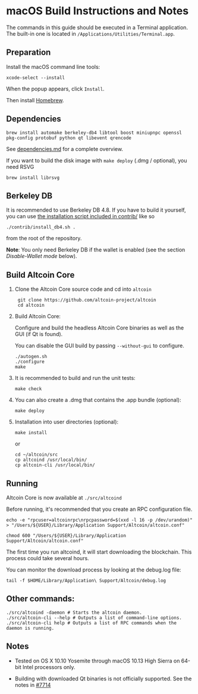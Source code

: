 macOS Build Instructions and Notes
====================================
The commands in this guide should be executed in a Terminal application.
The built-in one is located in `/Applications/Utilities/Terminal.app`.

Preparation
-----------
Install the macOS command line tools:

`xcode-select --install`

When the popup appears, click `Install`.

Then install [Homebrew](https://brew.sh).

Dependencies
----------------------

    brew install automake berkeley-db4 libtool boost miniupnpc openssl pkg-config protobuf python qt libevent qrencode

See [dependencies.md](dependencies.md) for a complete overview.

If you want to build the disk image with `make deploy` (.dmg / optional), you need RSVG

    brew install librsvg

Berkeley DB
-----------
It is recommended to use Berkeley DB 4.8. If you have to build it yourself,
you can use [the installation script included in contrib/](/contrib/install_db4.sh)
like so

```shell
./contrib/install_db4.sh .
```

from the root of the repository.

**Note**: You only need Berkeley DB if the wallet is enabled (see the section *Disable-Wallet mode* below).

Build Altcoin Core
------------------------

1. Clone the Altcoin Core source code and cd into `altcoin`

        git clone https://github.com/altcoin-project/altcoin
        cd altcoin

2.  Build Altcoin Core:

    Configure and build the headless Altcoin Core binaries as well as the GUI (if Qt is found).

    You can disable the GUI build by passing `--without-gui` to configure.

        ./autogen.sh
        ./configure
        make

3.  It is recommended to build and run the unit tests:

        make check

4.  You can also create a .dmg that contains the .app bundle (optional):

        make deploy

5.  Installation into user directories (optional):

        make install

    or

        cd ~/altcoin/src
        cp altcoind /usr/local/bin/
        cp altcoin-cli /usr/local/bin/

Running
-------

Altcoin Core is now available at `./src/altcoind`

Before running, it's recommended that you create an RPC configuration file.

    echo -e "rpcuser=altcoinrpc\nrpcpassword=$(xxd -l 16 -p /dev/urandom)" > "/Users/${USER}/Library/Application Support/Altcoin/altcoin.conf"

    chmod 600 "/Users/${USER}/Library/Application Support/Altcoin/altcoin.conf"

The first time you run altcoind, it will start downloading the blockchain. This process could take several hours.

You can monitor the download process by looking at the debug.log file:

    tail -f $HOME/Library/Application\ Support/Altcoin/debug.log

Other commands:
-------

    ./src/altcoind -daemon # Starts the altcoin daemon.
    ./src/altcoin-cli --help # Outputs a list of command-line options.
    ./src/altcoin-cli help # Outputs a list of RPC commands when the daemon is running.

Notes
-----

* Tested on OS X 10.10 Yosemite through macOS 10.13 High Sierra on 64-bit Intel processors only.

* Building with downloaded Qt binaries is not officially supported. See the notes in [#7714](https://github.com/bitcoin/bitcoin/issues/7714)
